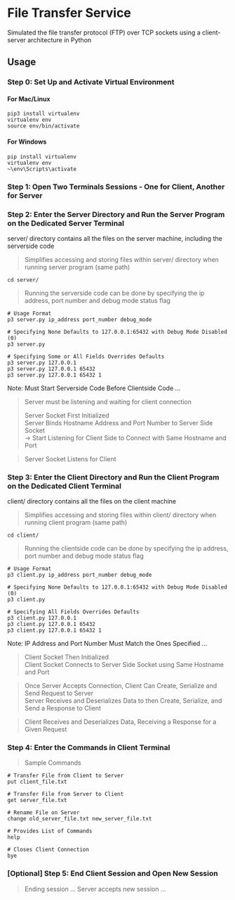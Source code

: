 # File Transfer Service

Simulated the file transfer protocol (FTP) over TCP sockets using a client-server architecture in Python

## Usage

### Step 0: Set Up and Activate Virtual Environment

#### For Mac/Linux

```
pip3 install virtualenv
virtualenv env
source env/bin/activate
```

#### For Windows

```
pip install virtualenv
virtualenv env
~\env\Scripts\activate
```

### Step 1: Open Two Terminals Sessions - One for Client, Another for Server

### Step 2: Enter the Server Directory and Run the Server Program on the Dedicated Server Terminal

server/ directory contains all the files on the server machine, including the serverside code

> Simplifies accessing and storing files within server/ directory when running server program (same path)

```
cd server/
```

> Running the serverside code can be done by specifying the ip address, port number and debug mode status flag

```
# Usage Format
p3 server.py ip_address port_number debug_mode

# Specifying None Defaults to 127.0.0.1:65432 with Debug Mode Disabled (0)
p3 server.py

# Specifying Some or All Fields Overrides Defaults
p3 server.py 127.0.0.1
p3 server.py 127.0.0.1 65432
p3 server.py 127.0.0.1 65432 1
```

Note: Must Start Serverside Code Before Clientside Code ...

> Server must be listening and waiting for client connection
>
> Server Socket First Initialized \
> Server Binds Hostname Address and Port Number to Server Side Socket \
> -> Start Listening for Client Side to Connect with Same Hostname and Port

> Server Socket Listens for Client

### Step 3: Enter the Client Directory and Run the Client Program on the Dedicated Client Terminal

client/ directory contains all the files on the client machine

> Simplifies accessing and storing files within client/ directory when running client program (same path)

```
cd client/
```

> Running the clientside code can be done by specifying the ip address, port number and debug mode status flag

```
# Usage Format
p3 client.py ip_address port_number debug_mode

# Specifying None Defaults to 127.0.0.1:65432 with Debug Mode Disabled (0)
p3 client.py

# Specifying All Fields Overrides Defaults
p3 client.py 127.0.0.1
p3 client.py 127.0.0.1 65432
p3 client.py 127.0.0.1 65432 1
```

Note: IP Address and Port Number Must Match the Ones Specified ...

> Client Socket Then Initialized \
> Client Socket Connects to Server Side Socket using Same Hostname and Port

> Once Server Accepts Connection, Client Can Create, Serialize and Send Request to Server \
> Server Receives and Deserializes Data to then Create, Serialize, and Send a Response to Client

> Client Receives and Deserializes Data, Receiving a Response for a Given Request

### Step 4: Enter the Commands in Client Terminal

> Sample Commands

```
# Transfer File from Client to Server
put client_file.txt

# Transfer File from Server to Client
get server_file.txt

# Rename File on Server
change old_server_file.txt new_server_file.txt

# Provides List of Commands
help

# Closes Client Connection
bye
```

### [Optional] Step 5: End Client Session and Open New Session

> Ending session ...
> Server accepts new session ...
